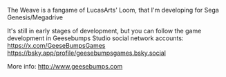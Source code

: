 The Weave is a fangame of LucasArts' Loom, that I'm developing for Sega Genesis/Megadrive

It's still in early stages of development, but you can follow the game development in Geesebumps Studio social network accounts:
https://x.com/GeeseBumpsGames
https://bsky.app/profile/geesebumpsgames.bsky.social

More info: http://www.geesebumps.com
